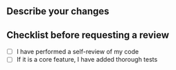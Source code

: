 ## Describe your changes

## Checklist before requesting a review

- [ ] I have performed a self-review of my code
- [ ] If it is a core feature, I have added thorough tests
